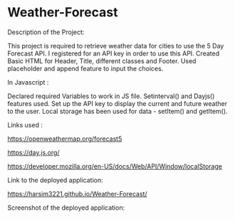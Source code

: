 # Weather-Forecast

Description of the Project:

 This project is required to retrieve weather data for cities to use the 5 Day Forecast API. I registered for an API key in order to use this API.
 Created Basic HTML for Header, Title, different classes and Footer.
 Used placeholder and append feature to input the choices.

 In Javascript :

 Declared required Variables to work in JS file.
 Setinterval() and Dayjs() features used.
 Set up the API key to display the current and future weather to the user.
 Local storage has been used for data -  setItem() and getItem().


 Links used :

 https://openweathermap.org/forecast5

 https://day.js.org/

 https://developer.mozilla.org/en-US/docs/Web/API/Window/localStorage


 Link to the deployed application:
 
 https://harsim3221.github.io/Weather-Forecast/

 Screenshot of the deployed application:
